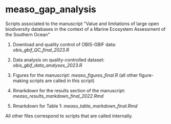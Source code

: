 # measo_gap_analysis
Scripts associated to the manuscript "Value and limitations of large open biodiversity databases in the context of a Marine Ecosystem Assessment of the Southern Ocean"

1. Download and quality control of OBIS-GBIF data:
_obis_gbif_QC_final_2023.R_

2. Data analysis on quality-controlled dataset:
_obis_gbif_data_analyses_2023.R_

3. Figures for the manuscript:
_measo_figures_final.R_ (all other figure-making scripts are called in this script)

4. Rmarkdown for the results section of the manuscript:
_measo_results_markdown_final_2022.Rmd_

5. Rmarkdown for Table 1:
_measo_table_markdown_final.Rmd_

All other files correspond to scripts that are called internally.
